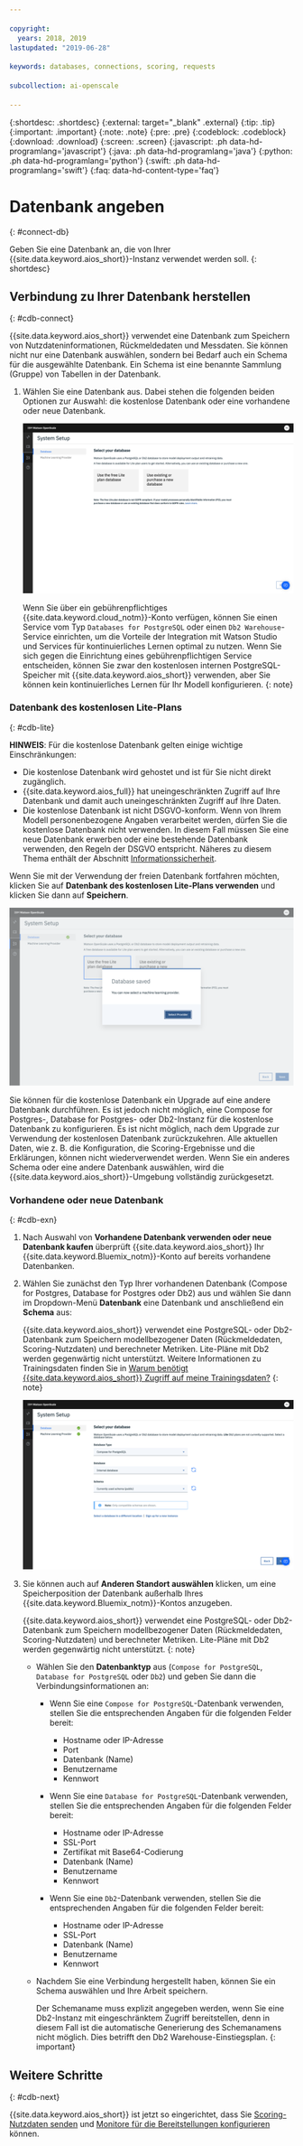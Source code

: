 ```yaml
---

copyright:
  years: 2018, 2019
lastupdated: "2019-06-28"

keywords: databases, connections, scoring, requests

subcollection: ai-openscale

---
```


{:shortdesc: .shortdesc}
{:external: target="_blank" .external}
{:tip: .tip}
{:important: .important}
{:note: .note}
{:pre: .pre}
{:codeblock: .codeblock}
{:download: .download}
{:screen: .screen}
{:javascript: .ph data-hd-programlang='javascript'}
{:java: .ph data-hd-programlang='java'}
{:python: .ph data-hd-programlang='python'}
{:swift: .ph data-hd-programlang='swift'}
{:faq: data-hd-content-type='faq'}

# Datenbank angeben
{: #connect-db}

Geben Sie eine Datenbank an, die von Ihrer {{site.data.keyword.aios_short}}-Instanz verwendet werden soll.
{: shortdesc}

## Verbindung zu Ihrer Datenbank herstellen
{: #cdb-connect}

{{site.data.keyword.aios_short}} verwendet eine Datenbank zum Speichern von Nutzdateninformationen, Rückmeldedaten und Messdaten. Sie können nicht nur eine Datenbank auswählen, sondern bei Bedarf auch ein Schema für die ausgewählte Datenbank. Ein Schema ist eine benannte Sammlung (Gruppe) von Tabellen in der Datenbank.

1.  Wählen Sie eine Datenbank aus. Dabei stehen die folgenden beiden Optionen zur Auswahl: die kostenlose Datenbank oder eine vorhandene oder neue Datenbank.

    ![Datenbank auswählen](images/gs-config-database.png)

    Wenn Sie über ein gebührenpflichtiges {{site.data.keyword.cloud_notm}}-Konto verfügen, können Sie einen Service vom Typ `Databases for PostgreSQL` oder einen `Db2 Warehouse`-Service einrichten, um die Vorteile der Integration mit Watson Studio und Services für kontinuierliches Lernen optimal zu nutzen. Wenn Sie sich gegen die Einrichtung eines gebührenpflichtigen Service entscheiden, können Sie zwar den kostenlosen internen PostgreSQL-Speicher mit {{site.data.keyword.aios_short}} verwenden, aber Sie können kein kontinuierliches Lernen für Ihr Modell konfigurieren.
    {: note}

### Datenbank des kostenlosen Lite-Plans
{: #cdb-lite}

**HINWEIS**: Für die kostenlose Datenbank gelten einige wichtige Einschränkungen:

- Die kostenlose Datenbank wird gehostet und ist für Sie nicht direkt zugänglich.
- {{site.data.keyword.aios_full}} hat uneingeschränkten Zugriff auf Ihre Datenbank und damit auch uneingeschränkten Zugriff auf Ihre Daten.
- Die kostenlose Datenbank ist nicht DSGVO-konform. Wenn von Ihrem Modell personenbezogene Angaben verarbeitet werden, dürfen Sie die kostenlose Datenbank nicht verwenden. In diesem Fall müssen Sie eine neue Datenbank erwerben oder eine bestehende Datenbank verwenden, den Regeln der DSGVO entspricht. Näheres zu diesem Thema enthält der Abschnitt [Informationssicherheit](/docs/services/ai-openscale?topic=ai-openscale-is-ov).

Wenn Sie mit der Verwendung der freien Datenbank fortfahren möchten, klicken Sie auf **Datenbank des kostenlosen Lite-Plans verwenden** und klicken Sie dann auf **Speichern**.

  ![Datenbank auswählen](images/gs-config-database2.png)
  
Sie können für die kostenlose Datenbank ein Upgrade auf eine andere Datenbank durchführen. Es ist jedoch nicht möglich, eine Compose for Postgres-, Database for Postgres- oder Db2-Instanz für die kostenlose Datenbank zu konfigurieren. Es ist nicht möglich, nach dem Upgrade zur Verwendung der kostenlosen Datenbank zurückzukehren. Alle aktuellen Daten, wie z. B. die Konfiguration, die Scoring-Ergebnisse und die Erklärungen, können nicht wiederverwendet werden. Wenn Sie ein anderes Schema oder eine andere Datenbank auswählen, wird die {{site.data.keyword.aios_short}}-Umgebung vollständig zurückgesetzt.



### Vorhandene oder neue Datenbank
{: #cdb-exn}

1.  Nach Auswahl von **Vorhandene Datenbank verwenden oder neue Datenbank kaufen** überprüft {{site.data.keyword.aios_short}} Ihr {{site.data.keyword.Bluemix_notm}}-Konto auf bereits vorhandene Datenbanken.

1.  Wählen Sie zunächst den Typ Ihrer vorhandenen Datenbank (Compose for Postgres, Database for Postgres oder Db2) aus und wählen Sie dann im Dropdown-Menü **Datenbank** eine Datenbank und anschließend ein **Schema** aus:

    {{site.data.keyword.aios_short}} verwendet eine PostgreSQL- oder Db2-Datenbank zum Speichern modellbezogener Daten (Rückmeldedaten, Scoring-Nutzdaten) und berechneter Metriken. Lite-Pläne mit Db2 werden gegenwärtig nicht unterstützt. Weitere Informationen zu Trainingsdaten finden Sie in [Warum benötigt {{site.data.keyword.aios_short}} Zugriff auf meine Trainingsdaten?](/docs/services/ai-openscale?topic=ai-openscale-trainingdata#trainingdata)
    {: note}

    ![Datenbank auswählen](images/gs-config-database3.png)

1.  Sie können auch auf **Anderen Standort auswählen** klicken, um eine Speicherposition der Datenbank außerhalb Ihres {{site.data.keyword.Bluemix_notm}}-Kontos anzugeben.

    {{site.data.keyword.aios_short}} verwendet eine PostgreSQL- oder Db2-Datenbank zum Speichern modellbezogener Daten (Rückmeldedaten, Scoring-Nutzdaten) und berechneter Metriken. Lite-Pläne mit Db2 werden gegenwärtig nicht unterstützt.
    {: note}

    - Wählen Sie den **Datenbanktyp** aus (`Compose for PostgreSQL`, `Database for PostgreSQL` oder `Db2`) und geben Sie dann die Verbindungsinformationen an:

        - Wenn Sie eine `Compose for PostgreSQL`-Datenbank verwenden, stellen Sie die entsprechenden Angaben für die folgenden Felder bereit:

            - Hostname oder IP-Adresse
            - Port
            - Datenbank (Name)
            - Benutzername
            - Kennwort

        - Wenn Sie eine `Database for PostgreSQL`-Datenbank verwenden, stellen Sie die entsprechenden Angaben für die folgenden Felder bereit:

            - Hostname oder IP-Adresse
            - SSL-Port
            - Zertifikat mit Base64-Codierung
            - Datenbank (Name)
            - Benutzername
            - Kennwort

        - Wenn Sie eine `Db2`-Datenbank verwenden, stellen Sie die entsprechenden Angaben für die folgenden Felder bereit:

            - Hostname oder IP-Adresse
            - SSL-Port
            - Datenbank (Name)
            - Benutzername
            - Kennwort

    - Nachdem Sie eine Verbindung hergestellt haben, können Sie ein Schema auswählen und Ihre Arbeit speichern.

      Der Schemaname muss explizit angegeben werden, wenn Sie eine Db2-Instanz mit eingeschränktem Zugriff bereitstellen, denn in diesem Fall ist die automatische Generierung des Schemanamens nicht möglich. Dies betrifft den Db2 Warehouse-Einstiegsplan.
      {: important}

## Weitere Schritte
{: #cdb-next}

{{site.data.keyword.aios_short}} ist jetzt so eingerichtet, dass Sie [Scoring-Nutzdaten senden](/docs/services/ai-openscale?topic=ai-openscale-connect-db#cdb-score) und [Monitore für die Bereitstellungen konfigurieren](/docs/services/ai-openscale?topic=ai-openscale-mo-config) können.
